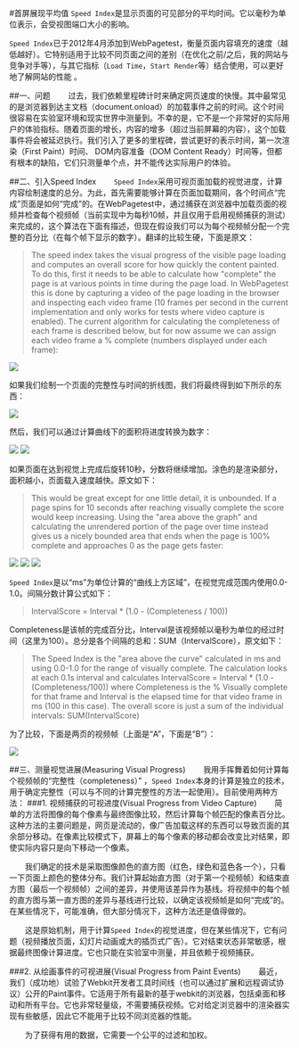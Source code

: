 #首屏展现平均值
`Speed Index`是显示页面的可见部分的平均时间。它以毫秒为单位表示，会受视图端口大小的影响。

`Speed Index`已于2012年4月添加到WebPagetest，衡量页面内容填充的速度（越低越好）。它特别适用于比较不同页面之间的差别（在优化之前/之后，我的网站与竞争对手等），与其它指标（`Load Time`，`Start Render`等）结合使用，可以更好地了解网站的性能 。

##一、问题
&emsp;&emsp;过去，我们依赖里程碑计时来确定网页速度的快慢。其中最常见的是浏览器到达主文档（document.onload）的加载事件之前的时间。这个时间很容易在实验室环境和现实世界中测量到。不幸的是，它不是一个非常好的实际用户的体验指标。随着页面的增长，内容的增多（超过当前屏幕的内容），这个加载事件将会被延迟执行。我们引入了更多的里程碑，尝试更好的表示时间，第一次渲染（First Paint）时间、 DOM内容准备（DOM Content Ready）时间等，但都有根本的缺陷，它们只测量单个点，并不能传达实际用户的体验。

##二、引入Speed Index
&emsp;&emsp;`Speed Index`采用可视页面加载的视觉进度，计算内容绘制速度的总分。为此，首先需要能够计算在页面加载期间，各个时间点“完成”页面是如何“完成”的。在WebPagetest中，通过捕获在浏览器中加载页面的视频并检查每个视频帧（当前实现中为每秒10帧，并且仅用于启用视频捕获的测试）来完成的，这个算法在下面有描述，但现在假设我们可以为每个视频帧分配一个完整的百分比（在每个帧下显示的数字）。翻译的比较生硬，下面是原文：
>The speed index takes the visual progress of the visible page loading and computes an overall score for how quickly the content painted.  To do this, first it needs to be able to calculate how "complete" the page is at various points in time during the page load.  In WebPagetest this is done by capturing a video of the page loading in the browser and inspecting each video frame (10 frames per second in the current implementation and only works for tests where video capture is enabled).  The current algorithm for calculating the completeness of each frame is described below, but for now assume we can assign each video frame a % complete (numbers displayed under each frame):

![](/assets/img/using/metrics/compare_progress.png)

如果我们绘制一个页面的完整性与时间的折线图，我们将最终得到如下所示的东西：

![](/assets/img/using/metrics/chart-line-small.png)

然后，我们可以通过计算曲线下的面积将进度转换为数字：

![](/assets/img/using/metrics/chart-progress-a-small.png)
![](/assets/img/using/metrics/chart-progress-b-small.png)

如果页面在达到视觉上完成后旋转10秒，分数将继续增加。涂色的是渲染部分，面积越小，页面载入速度越快。原文如下：
>This would be great except for one little detail, it is unbounded.  If a page spins for 10 seconds after reaching visually complete the score would keep increasing.  Using the "area above the graph" and calculating the unrendered portion of the page over time instead gives us a nicely bounded area that ends when the page is 100% complete and approaches 0 as the page gets faster:

![](/assets/img/using/metrics/chart-index-a-small.png)
![](/assets/img/using/metrics/chart-index-b-small.png)
![](/assets/img/using/metrics/speedindexformula.png)

`Speed Index`是以“ms”为单位计算的“曲线上方区域”，在视觉完成范围内使用0.0-1.0。间隔分数计算公式如下：
> IntervalScore = Interval * (1.0 - (Completeness / 100)) 

Completeness是该帧的完成百分比，Interval是该视频帧以毫秒为单位的经过时间（这里为100）。总分是各个间隔的总和：SUM（IntervalScore），原文如下：
>The Speed Index is the "area above the curve" calculated in ms and using 0.0-1.0 for the range of visually complete.  The calculation looks at each 0.1s interval and calculates IntervalScore = Interval * (1.0 - (Completeness/100)) where Completeness is the % Visually complete for that frame and Interval is the elapsed time for that video frame in ms (100 in this case).  The overall score is just a sum of the individual intervals: SUM(IntervalScore)

为了比较，下面是两页的视频帧（上面是“A”，下面是“B”）：

![](/assets/img/using/metrics/compare_trimmed.png)

##三、测量视觉进展(Measuring Visual Progress)
&emsp;&emsp;我用手挥舞着如何计算每个视频帧的“完整性（completeness）” ，`Speed Index`本身的计算是独立的技术，用于确定完整性（可以与不同的计算完整性的方法一起使用）。目前使用两种方法：
###1. 视频捕获的可视进度(Visual Progress from Video Capture)
&emsp;&emsp;简单的方法将图像的每个像素与最终图像比较，然后计算每个帧匹配的像素百分比。这种方法的主要问题是，网页是流动的，像广告加载这样的东西可以导致页面的其余部分移动。在像素比较模式下，屏幕上的每个像素的移动都会改变比对结果，即使实际内容只是向下移动一个像素。

&emsp;&emsp;我们确定的技术是采取图像颜色的直方图（红色，绿色和蓝色各一个），只看一下页面上颜色的整体分布。我们计算起始直方图（对于第一个视频帧）和结束直方图（最后一个视频帧）之间的差异，并使用该差异作为基线。将视频中的每个帧的直方图与第一直方图的差异与基线进行比较，以确定该视频帧是如何“完成”的。在某些情况下，可能准确，但大部分情况下，这种方法还是值得做的。

&emsp;&emsp;这是原始机制，用于计算`Speed Index`的视觉进度，但在某些情况下，它有问题（视频播放页面，幻灯片动画或大的插页式广告）。它对结束状态非常敏感，根据最终图像计算进度。它也只能在实验室中测量，并且依赖于视频捕获。

###2. 从绘画事件的可视进展(Visual Progress from Paint Events)
&emsp;&emsp;最近，我们（成功地）试验了Webkit开发者工具时间线（也可以通过扩展和远程调试协议）公开的Paint事件。它适用于所有最新的基于webkit的浏览器，包括桌面和移动和所有平台。它也非常轻量级，不需要捕获视频。它对给定浏览器中的渲染器实现有些敏感，因此它不能用于比较不同浏览器的性能。

&emsp;&emsp;为了获得有用的数据，它需要一个公平的过滤和加权。



